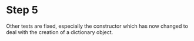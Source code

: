 Step 5
======

Other tests are fixed, especially the constructor which has now changed to deal with the creation of a dictionary object.
